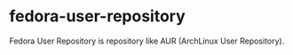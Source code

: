 # fedora-user-repository

Fedora User Repository is repository like AUR (ArchLinux User Repository).